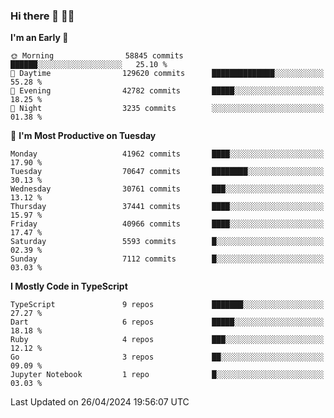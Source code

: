 ### Hi there 👋 🧑‍💻



<!--START_SECTION:waka-->
**I'm an Early 🐤** 

```text
🌞 Morning                58845 commits       ██████░░░░░░░░░░░░░░░░░░░   25.10 % 
🌆 Daytime                129620 commits      ██████████████░░░░░░░░░░░   55.28 % 
🌃 Evening                42782 commits       █████░░░░░░░░░░░░░░░░░░░░   18.25 % 
🌙 Night                  3235 commits        ░░░░░░░░░░░░░░░░░░░░░░░░░   01.38 % 
```
📅 **I'm Most Productive on Tuesday** 

```text
Monday                   41962 commits       ████░░░░░░░░░░░░░░░░░░░░░   17.90 % 
Tuesday                  70647 commits       ████████░░░░░░░░░░░░░░░░░   30.13 % 
Wednesday                30761 commits       ███░░░░░░░░░░░░░░░░░░░░░░   13.12 % 
Thursday                 37441 commits       ████░░░░░░░░░░░░░░░░░░░░░   15.97 % 
Friday                   40966 commits       ████░░░░░░░░░░░░░░░░░░░░░   17.47 % 
Saturday                 5593 commits        █░░░░░░░░░░░░░░░░░░░░░░░░   02.39 % 
Sunday                   7112 commits        █░░░░░░░░░░░░░░░░░░░░░░░░   03.03 % 
```


**I Mostly Code in TypeScript** 

```text
TypeScript               9 repos             ███████░░░░░░░░░░░░░░░░░░   27.27 % 
Dart                     6 repos             █████░░░░░░░░░░░░░░░░░░░░   18.18 % 
Ruby                     4 repos             ███░░░░░░░░░░░░░░░░░░░░░░   12.12 % 
Go                       3 repos             ██░░░░░░░░░░░░░░░░░░░░░░░   09.09 % 
Jupyter Notebook         1 repo              █░░░░░░░░░░░░░░░░░░░░░░░░   03.03 % 
```




 Last Updated on 26/04/2024 19:56:07 UTC
<!--END_SECTION:waka-->


